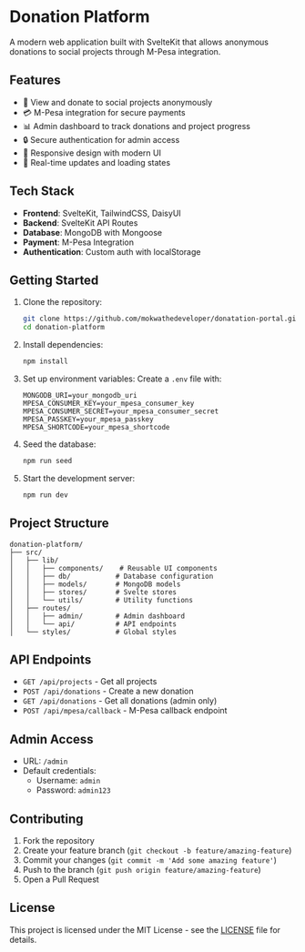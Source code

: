 # Donation Platform

A modern web application built with SvelteKit that allows anonymous donations to social projects through M-Pesa integration.

## Features

- 🎯 View and donate to social projects anonymously
- 💳 M-Pesa integration for secure payments
- 📊 Admin dashboard to track donations and project progress
- 🔒 Secure authentication for admin access
- 📱 Responsive design with modern UI
- 🚀 Real-time updates and loading states

## Tech Stack

- **Frontend**: SvelteKit, TailwindCSS, DaisyUI
- **Backend**: SvelteKit API Routes
- **Database**: MongoDB with Mongoose
- **Payment**: M-Pesa Integration
- **Authentication**: Custom auth with localStorage

## Getting Started

1. Clone the repository:
   ```bash
   git clone https://github.com/mokwathedeveloper/donatation-portal.git
   cd donation-platform
   ```

2. Install dependencies:
   ```bash
   npm install
   ```

3. Set up environment variables:
   Create a `.env` file with:
   ```
   MONGODB_URI=your_mongodb_uri
   MPESA_CONSUMER_KEY=your_mpesa_consumer_key
   MPESA_CONSUMER_SECRET=your_mpesa_consumer_secret
   MPESA_PASSKEY=your_mpesa_passkey
   MPESA_SHORTCODE=your_mpesa_shortcode
   ```

4. Seed the database:
   ```bash
   npm run seed
   ```

5. Start the development server:
   ```bash
   npm run dev
   ```

## Project Structure

```
donation-platform/
├── src/
│   ├── lib/
│   │   ├── components/    # Reusable UI components
│   │   ├── db/           # Database configuration
│   │   ├── models/       # MongoDB models
│   │   ├── stores/       # Svelte stores
│   │   └── utils/        # Utility functions
│   ├── routes/
│   │   ├── admin/        # Admin dashboard
│   │   └── api/          # API endpoints
│   └── styles/           # Global styles
```

## API Endpoints

- `GET /api/projects` - Get all projects
- `POST /api/donations` - Create a new donation
- `GET /api/donations` - Get all donations (admin only)
- `POST /api/mpesa/callback` - M-Pesa callback endpoint

## Admin Access

- URL: `/admin`
- Default credentials:
  - Username: `admin`
  - Password: `admin123`

## Contributing

1. Fork the repository
2. Create your feature branch (`git checkout -b feature/amazing-feature`)
3. Commit your changes (`git commit -m 'Add some amazing feature'`)
4. Push to the branch (`git push origin feature/amazing-feature`)
5. Open a Pull Request

## License

This project is licensed under the MIT License - see the [LICENSE](LICENSE) file for details.
